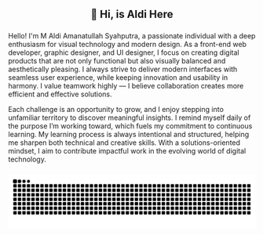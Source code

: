 <h2 align="center">👋 Hi, is Aldi Here </h2>

###

<p align="left">Hello! I'm M Aldi Amanatullah Syahputra, a passionate individual with a deep enthusiasm for visual technology and modern design. As a front-end web developer, graphic designer, and UI designer, I focus on creating digital products that are not only functional but also visually balanced and aesthetically pleasing. I always strive to deliver modern interfaces with seamless user experience, while keeping innovation and usability in harmony. I value teamwork highly — I believe collaboration creates more efficient and effective solutions.

Each challenge is an opportunity to grow, and I enjoy stepping into unfamiliar territory to discover meaningful insights. I remind myself daily of the purpose I’m working toward, which fuels my commitment to continuous learning. My learning process is always intentional and structured, helping me sharpen both technical and creative skills. With a solutions-oriented mindset, I aim to contribute impactful work in the evolving world of digital technology.</p>

###

<img src="https://raw.githubusercontent.com/amntllhz/amntllhz/output/snake.svg" alt="Snake animation" />

###
